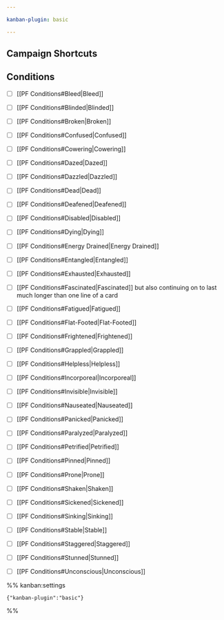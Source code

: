 ```yaml
---

kanban-plugin: basic

---
```


## Campaign Shortcuts


## Conditions

- [ ] [[PF Conditions#Bleed|Bleed]]
- [ ] [[PF Conditions#Blinded|Blinded]]
- [ ] [[PF Conditions#Broken|Broken]]
- [ ] [[PF Conditions#Confused|Confused]]
- [ ] [[PF Conditions#Cowering|Cowering]]
- [ ] [[PF Conditions#Dazed|Dazed]]
- [ ] [[PF Conditions#Dazzled|Dazzled]]
- [ ] [[PF Conditions#Dead|Dead]]
- [ ] [[PF Conditions#Deafened|Deafened]]
- [ ] [[PF Conditions#Disabled|Disabled]]
- [ ] [[PF Conditions#Dying|Dying]]
- [ ] [[PF Conditions#Energy Drained|Energy Drained]]
- [ ] [[PF Conditions#Entangled|Entangled]]
- [ ] [[PF Conditions#Exhausted|Exhausted]]
- [ ] [[PF Conditions#Fascinated|Fascinated]] but also continuing on to last much longer than one line of a card
- [ ] [[PF Conditions#Fatigued|Fatigued]]
- [ ] [[PF Conditions#Flat-Footed|Flat-Footed]]
- [ ] [[PF Conditions#Frightened|Frightened]]
- [ ] [[PF Conditions#Grappled|Grappled]]
- [ ] [[PF Conditions#Helpless|Helpless]]
- [ ] [[PF Conditions#Incorporeal|Incorporeal]]
- [ ] [[PF Conditions#Invisible|Invisible]]
- [ ] [[PF Conditions#Nauseated|Nauseated]]
- [ ] [[PF Conditions#Panicked|Panicked]]
- [ ] [[PF Conditions#Paralyzed|Paralyzed]]
- [ ] [[PF Conditions#Petrified|Petrified]]
- [ ] [[PF Conditions#Pinned|Pinned]]
- [ ] [[PF Conditions#Prone|Prone]]
- [ ] [[PF Conditions#Shaken|Shaken]]
- [ ] [[PF Conditions#Sickened|Sickened]]
- [ ] [[PF Conditions#Sinking|Sinking]]
- [ ] [[PF Conditions#Stable|Stable]]
- [ ] [[PF Conditions#Staggered|Staggered]]
- [ ] [[PF Conditions#Stunned|Stunned]]
- [ ] [[PF Conditions#Unconscious|Unconscious]]




%% kanban:settings
```
{"kanban-plugin":"basic"}
```
%%